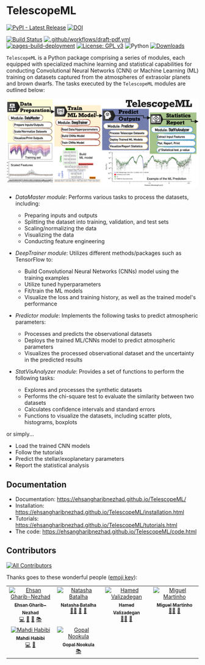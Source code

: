 # TelescopeML

[![PyPI - Latest Release](https://img.shields.io/pypi/v/TelescopeML.svg?logo=pypi&logoColor=white&label=PyPI)](https://pypi.python.org/pypi/TelescopeML)
[![DOI](https://zenodo.org/badge/DOI/10.5281/zenodo.10183099.svg)](https://doi.org/10.5281/zenodo.10183099)

[![Build Status](https://app.travis-ci.com/EhsanGharibNezhad/TelescopeML.svg?branch=main)](https://app.travis-ci.com/EhsanGharibNezhad/TelescopeML)
[![.github/workflows/draft-pdf.yml](https://github.com/EhsanGharibNezhad/TelescopeML/actions/workflows/draft-pdf.yml/badge.svg)](https://github.com/EhsanGharibNezhad/TelescopeML/actions/workflows/draft-pdf.yml)
[![pages-build-deployment](https://github.com/EhsanGharibNezhad/TelescopeML/actions/workflows/pages/pages-build-deployment/badge.svg)](https://github.com/EhsanGharibNezhad/TelescopeML/actions/workflows/pages/pages-build-deployment)
[![License: GPL v3](https://img.shields.io/badge/License-GPLv3-blue.svg)](https://www.gnu.org/licenses/gpl-3.0)
![Python](https://img.shields.io/badge/python-3.9-blue.svg)
[![Downloads](https://static.pepy.tech/badge/telescopeml)](https://pepy.tech/project/telescopeml)

``TelescopeML`` is a Python package comprising a series of modules, each equipped with specialized machine learning and
statistical capabilities for conducting Convolutional Neural Networks (CNN) or Machine Learning (ML) training on
datasets captured from the atmospheres of extrasolar planets and brown dwarfs. The tasks executed by the ``TelescopeML``
modules are outlined below:


![](docs/figures/TelescopeML_modules.png)

- *DataMaster module*: Performs various tasks to process the datasets, including:

    - Preparing inputs and outputs
    - Splitting the dataset into training, validation, and test sets
    - Scaling/normalizing the data
    - Visualizing the data
    - Conducting feature engineering

- *DeepTrainer module*: Utilizes different methods/packages such as TensorFlow to:

  - Build Convolutional Neural Networks (CNNs) model using the training examples
  - Utilize tuned hyperparameters
  - Fit/train the ML models
  - Visualize the loss and training history, as well as the trained model's performance

- *Predictor module*: Implements the following tasks to predict atmospheric parameters:

  - Processes and predicts the observational datasets
  - Deploys the trained ML/CNNs model to predict atmospheric parameters
  - Visualizes the processed observational dataset and the uncertainty in the predicted results

- *StatVisAnalyzer module*: Provides a set of functions to perform the following tasks:

  - Explores and processes the synthetic datasets
  - Performs the chi-square test to evaluate the similarity between two datasets
  - Calculates confidence intervals and standard errors
  - Functions to visualize the datasets, including scatter plots, histograms, boxplots


or simply...

 - Load the trained CNN models
 - Follow the tutorials
 - Predict the stellar/exoplanetary parameters
 - Report the statistical analysis



## Documentation

- Documentation: https://ehsangharibnezhad.github.io/TelescopeML/
- Installation: https://ehsangharibnezhad.github.io/TelescopeML/installation.html
- Tutorials: https://ehsangharibnezhad.github.io/TelescopeML/tutorials.html
- The code: https://ehsangharibnezhad.github.io/TelescopeML/code.html


## Contributors

<!-- ALL-CONTRIBUTORS-BADGE:START - Do not remove or modify this section -->
[![All Contributors](https://img.shields.io/badge/all_contributors-6-orange.svg?style=flat-square)](#contributors-)
<!-- ALL-CONTRIBUTORS-BADGE:END -->

Thanks goes to these wonderful people ([emoji key](https://allcontributors.org/docs/en/emoji-key)):
<!-- ALL-CONTRIBUTORS-LIST:START - Do not remove or modify this section -->
<!-- prettier-ignore-start -->
<!-- markdownlint-disable -->


<table>
  <tbody>
    <tr>
      <td align="center" valign="top" width="20%">
        <a href="https://github.com/EhsanGharibNezhad">
          <img src="https://avatars.githubusercontent.com/u/22139918?v=4?s=100" width="100px;" alt="Ehsan Gharib-Nezhad"/><br />
          <sub><b>Ehsan Gharib-Nezhad</b></sub>
        </a><br/>
        <a href="https://github.com/EhsanGharibNezhad/TelescopeML/commits?author=EhsanGharibNezhad" title="Code">💻</a> 
        <a href="#ideas" title="Ideas, Leading ">🤔</a>
        <a href="https://pypi.org/project/TelescopeML/" title="Maintenance">🚧</a>
        <a href="https://ehsangharibnezhad.github.io/TelescopeML/tutorials.html" title="tutorial">📚</a>
      </td>
      <td align="center" valign="top" width="20%">
        <a href="http://natashabatalha.github.io">
          <img src="https://avatars.githubusercontent.com/u/6554465?v=4?s=100" width="100px;" alt="Natasha Batalha"/><br />
          <sub><b>Natasha Batalha</b></sub>
        </a><br/>
        <a href="#mentoring-astro" title="mentoring">🧑‍🏫</a> 
        <a href="https://github.com/EhsanGharibNezhad/TelescopeML/commits?author=natashabatalha" title="bug">🐛</a>
        <a href="#ideas" title="Ideas & Feedback">🤔</a>
      </td>
      <td align="center" valign="top" width="20%">
        <a href="https://github.com/hvalizad">
          <img src="https://avatars.githubusercontent.com/u/52180694?v=4?s=100" width="100px;" alt="Hamed Valizadegan"/><br />
          <sub><b>Hamed Valizadegan</b></sub>
        </a><br/>
        <a href="#mentoring-ML" title="mentoring">🧑‍🏫</a> 
        <a href="#ideas" title="Ideas & Feedback">🤔</a>
      </td>
      <td align="center" valign="top" width="20%">
        <a href="https://github.com/migmartinho">
          <img src="https://avatars.githubusercontent.com/u/47117139?v=4?s=100" width="100px;" alt="Miguel Martinho"/><br />
          <sub><b>Miguel Martinho</b></sub>
        </a><br/>
        <a href="" title="mentoring-CNNTuning-BOHB" title="Mentoring">🧑‍🏫</a>
        <a href="#ideas" title="Ideas & Feedback">🤔</a>
      </td>
    </tr>
    <tr>
      <td align="center" valign="top" width="20%">
        <a href="https://github.com/mdhabibi">
          <img src="https://avatars.githubusercontent.com/u/19531036?v=4" width="100px;" alt="Mahdi Habibi"/><br />
          <sub><b>Mahdi Habibi</b></sub>
        </a><br/>
        <a href="https://github.com/EhsanGharibNezhad/TelescopeML/blob/xai/TelescopeML/LIMEXplainer.py" title="Code">💻</a> 
        <a href="#ideas" title="XAI Ideas, Feedback">🤔</a>
      </td>        
      <td align="center" valign="top" width="20%">
        <a href="https://github.com/letgotopal">
          <img src="https://avatars.githubusercontent.com/u/89670109?v=4?s=100" width="80px;" alt="Gopal Nookula"/><br />
          <sub><b>Gopal Nookula</b></sub>
        </a><br/>
        <a href="https://ehsangharibnezhad.github.io/TelescopeML/tutorials.html" title="tutorial">📚</a>
      </td>
    </tr>
  </tbody>
</table>




<!-- ALL-CONTRIBUTORS-LIST:END -->

